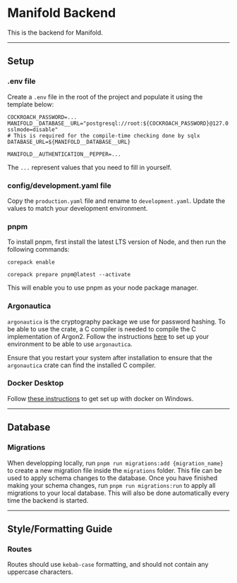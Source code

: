 # Manifold Backend

This is the backend for Manifold.

---

## Setup

### .env file

Create a `.env` file in the root of the project and populate it using the template below:

```
COCKROACH_PASSWORD=...
MANIFOLD__DATABASE__URL="postgresql://root:${COCKROACH_PASSWORD}@127.0.0.1:26257/core?sslmode=disable"
# This is required for the compile-time checking done by sqlx
DATABASE_URL=${MANIFOLD__DATABASE__URL}

MANIFOLD__AUTHENTICATION__PEPPER=...
```

The `...` represent values that you need to fill in yourself.

### config/development.yaml file

Copy the `production.yaml` file and rename to `development.yaml`. Update the values to match your development environment.

### pnpm

To install pnpm, first install the latest LTS version of Node, and then run the following commands:

`corepack enable`

`corepack prepare pnpm@latest --activate`

This will enable you to use pnpm as your node package manager.

### Argonautica

`argonautica` is the cryptography package we use for password hashing. To be able to use the crate, a C compiler is needed
to compile the C implementation of Argon2. Follow the instructions
[here](https://docs.rs/argonautica/latest/argonautica/#installation) to set up your environment to be able to use
`argonautica`.

Ensure that you restart your system after installation to ensure that the `argonautica` crate can find the installed C
compiler.

### Docker Desktop

Follow [these instructions](https://docs.docker.com/desktop/install/windows-install/) to get set up with docker on Windows.

---

## Database

### Migrations

When developping locally, run `pnpm run migrations:add {migration_name}` to create a new migration file inside the
`migrations` folder. This file can be used to apply schema changes to the database. Once you have finished making your
schema changes, run `pnpm run migrations:run` to apply all migrations to your local database. This will also be done
automatically every time the backend is started.

---

## Style/Formatting Guide

### Routes

Routes should use `kebab-case` formatting, and should not contain any uppercase characters.
